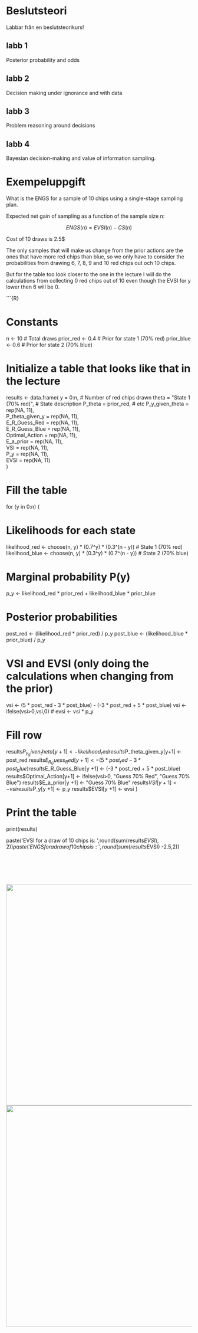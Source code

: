 # Beslutsteori
Labbar från en beslutsteorikurs!

## labb 1
Posterior probability and odds

## labb 2 

Decision making under ignorance and with data

## labb 3

Problem reasoning around decisions 

## labb 4

Bayesian decision-making and value of information sampling.

# Exempeluppgift

What is the ENGS for a sample of 10 chips using a single-stage sampling plan.

Expected net gain of sampling as a function of the sample size n:

$$ENGS(n) = EVSI(n) - CS(n)$$

Cost of 10 draws is 2.5$

The only samples that will make us change from the prior actions are the ones that have more red chips than blue, so we only have to consider the probabilities from drawing 6, 7, 8, 9 and 10 red chips out och 10 chips. 

But for the table too look closer to the one in the lecture I will do the calculations from collecting 0 red chips out of 10 even though the EVSI for y lower then 6 will be 0. 


´´´{R}
# Constants
n <- 10 # Total draws
prior_red <- 0.4 # Prior for state 1 (70% red)
prior_blue <- 0.6 # Prior for state 2 (70% blue)


# Initialize a table that looks like that in the lecture
results <- data.frame(
  y = 0:n,                                # Number of red chips drawn
  theta = "State 1 (70% red)",            # State description
  P_theta = prior_red,                    # etc
  P_y_given_theta = rep(NA, 11),       
  P_theta_given_y = rep(NA, 11),       
  E_R_Guess_Red = rep(NA, 11),         
  E_R_Guess_Blue = rep(NA, 11),        
  Optimal_Action = rep(NA, 11),        
  E_a_prior = rep(NA, 11),             
  VSI = rep(NA, 11),                   
  P_y = rep(NA, 11),                 
  EVSI = rep(NA, 11)                   
)

# Fill the table
for (y in 0:n) {
  # Likelihoods for each state
  likelihood_red <- choose(n, y) * (0.7^y) * (0.3^(n - y)) # State 1 (70% red)
  likelihood_blue <- choose(n, y) * (0.3^y) * (0.7^(n - y)) # State 2 (70% blue)
  
  # Marginal probability P(y)
  p_y <- likelihood_red * prior_red + likelihood_blue * prior_blue
  
  # Posterior probabilities
  post_red <- (likelihood_red * prior_red) / p_y
  post_blue <- (likelihood_blue * prior_blue) / p_y

  # VSI and EVSI (only doing the calculations when changing from the prior)
  vsi <- (5 * post_red - 3 * post_blue) - (-3 * post_red + 5 * post_blue)
  vsi <- ifelse(vsi>0,vsi,0) # 
  evsi <- vsi * p_y
  
  # Fill row
  results$P_y_given_theta[y +1] <- likelihood_red
  results$P_theta_given_y[y+1] <- post_red
  results$E_R_Guess_Red[y +1] <- (5 * post_red - 3 * post_blue)
  results$E_R_Guess_Blue[y +1] <- (-3 * post_red + 5 * post_blue)
  results$Optimal_Action[y+1] <- ifelse(vsi>0,
                  "Guess 70% Red", "Guess 70% Blue")
  results$E_a_prior[y +1] <-  "Guess 70% Blue"
  results$VSI[y +1] <- vsi
  results$P_y[y +1] <- p_y
  results$EVSI[y +1] <- evsi
}

# Print the table
print(results)



paste('EVSI for a draw of 10 chips is: ',round(sum(results$EVSI),2))
paste('ENGS for a draw of 10 chips is: ',round(sum(results$EVSI) -2.5,2))

```


```

<br>
<br>
<br>
<div align="center">
  <img src="https://media0.giphy.com/media/v1.Y2lkPTc5MGI3NjExMm5qeW9zbWRrOHExcThpamMyOTBsZXJuOHRoYzdjMTlqMTVoMXFjZCZlcD12MV9pbnRlcm5hbF9naWZfYnlfaWQmY3Q9Zw/cKvFuyGg5E27S5ydBY/giphy.webp" width="600" height="600"/>
</div>

<div align="center">
  <img src="https://media1.giphy.com/media/v1.Y2lkPTc5MGI3NjExYjIwYjlqYXd3MHE0ZzF2ZmliYmdvZDRvcXRxNGV1Y3dnbXJ5MXRveiZlcD12MV9pbnRlcm5hbF9naWZfYnlfaWQmY3Q9Zw/L3c8aAACw7Qpx2ojGB/giphy.webp" width="600" height="600"/>
</div>


